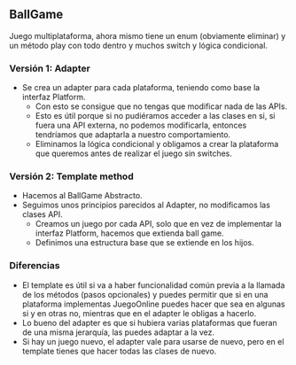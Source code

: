 ## BallGame

Juego multiplataforma, ahora mismo tiene un enum (obviamente eliminar) y un método play con todo dentro y muchos switch y lógica condicional.

### Versión 1: Adapter

- Se crea un adapter para cada plataforma, teniendo como base la interfaz Platform.
    - Con esto se consigue que no tengas que modificar nada de las APIs.
    - Esto es útil porque si no pudiéramos acceder a las clases en si, si fuera una API externa, no podemos modificarla, entonces tendríamos que adaptarla a nuestro comportamiento.
    - Eliminamos la lógica condicional y obligamos a crear la plataforma que queremos antes de realizar el juego sin switches.

### Versión 2: Template method

- Hacemos al BallGame Abstracto.
- Seguimos unos principios parecidos al Adapter, no modificamos las clases API.
    - Creamos un juego por cada API, solo que en vez de implementar la interfaz Platform, hacemos que extienda ball game.
    - Definimos una estructura base que se extiende en los hijos.

### Diferencias

- El template es útil si va a haber funcionalidad común previa a la llamada de los métodos (pasos opcionales) y puedes permitir que si en una plataforma implementas JuegoOnline puedes hacer que sea en algunas si y en otras no, mientras que en el adapter le obligas a hacerlo.
- Lo bueno del adapter es que si hubiera varias plataformas que fueran de una misma jerarquía, las puedes adaptar a la vez.
- Si hay un juego nuevo, el adapter vale para usarse de nuevo, pero en el template tienes que hacer todas las clases de nuevo.
